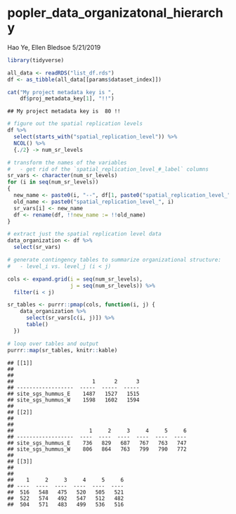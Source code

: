 popler\_data\_organizatonal\_hierarchy
================
Hao Ye, Ellen Bledsoe
5/21/2019

``` r
library(tidyverse)

all_data <- readRDS("list_df.rds")
df <- as_tibble(all_data[[params$dataset_index]])

cat("My project metadata key is ", 
    df$proj_metadata_key[1], "!!")
```

    ## My project metadata key is  80 !!

``` r
# figure out the spatial replication levels
df %>% 
  select(starts_with("spatial_replication_level")) %>%
  NCOL() %>%
  {./2} -> num_sr_levels
```

``` r
# transform the names of the variables
#   - get rid of the `spatial_replication_level_#_label` columns
sr_vars <- character(num_sr_levels)
for (i in seq(num_sr_levels))
{
  new_name <- paste0(i, "--", df[1, paste0("spatial_replication_level_", i, "_label")])
  old_name <- paste0("spatial_replication_level_", i)
  sr_vars[i] <- new_name
  df <- rename(df, !!new_name := !!old_name)
}
```

``` r
# extract just the spatial replication level data
data_organization <- df %>%
  select(sr_vars)
```

``` r
# generate contingency tables to summarize organizational structure:
#   - level_i vs. level_j (i < j)

cols <- expand.grid(i = seq(num_sr_levels), 
                    j = seq(num_sr_levels)) %>%
  filter(i < j)

sr_tables <- purrr::pmap(cols, function(i, j) {
    data_organization %>%
      select(sr_vars[c(i, j)]) %>%
      table()
  })
```

``` r
# loop over tables and output
purrr::map(sr_tables, knitr::kable)
```

    ## [[1]]
    ## 
    ## 
    ##                         1      2      3
    ## ------------------  -----  -----  -----
    ## site_sgs_hummus_E    1487   1527   1515
    ## site_sgs_hummus_W    1598   1602   1594
    ## 
    ## [[2]]
    ## 
    ## 
    ##                        1     2     3     4     5     6
    ## ------------------  ----  ----  ----  ----  ----  ----
    ## site_sgs_hummus_E    736   829   687   767   763   747
    ## site_sgs_hummus_W    806   864   763   799   790   772
    ## 
    ## [[3]]
    ## 
    ## 
    ##    1     2     3     4     5     6
    ## ----  ----  ----  ----  ----  ----
    ##  516   548   475   520   505   521
    ##  522   574   492   547   512   482
    ##  504   571   483   499   536   516
